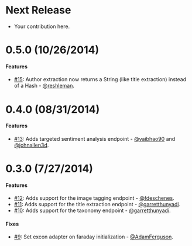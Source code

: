 # Next Release

* Your contribution here.

# 0.5.0 (10/26/2014)

#### Features

* [#15](https://github.com/technekes/alchemy-api-rb/pull/15): Author extraction now returns a String (like title extraction) instead of a Hash - [@reshleman](https://github.com/reshleman).

# 0.4.0 (08/31/2014)

#### Features

* [#13](https://github.com/technekes/alchemy-api-rb/pull/13): Adds targeted sentiment analysis endpoint - [@vaibhao90](https://github.com/vaibhao90) and [@johnallen3d](https://github.com/johnallen3d).

# 0.3.0 (7/27/2014)

#### Features

* [#12](https://github.com/technekes/alchemy-api-rb/pull/12): Adds support for the image tagging endpoint - [@fdeschenes](https://github.com/fdeschenes).
* [#11](https://github.com/technekes/alchemy-api-rb/pull/11): Adds support for the title extraction endpoint - [@garretthunyadi](https://github.com/garretthunyadi).
* [#10](https://github.com/technekes/alchemy-api-rb/pull/10): Adds support for the taxonomy endpoint - [@garretthunyadi](https://github.com/garretthunyadi).

#### Fixes

* [#9](https://github.com/technekes/alchemy-api-rb/pull/9): Set excon adapter on faraday initialization - [@AdamFerguson](https://github.com/AdamFerguson).

